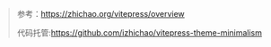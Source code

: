> 参考：https://zhichao.org/vitepress/overview
>
> 代码托管:https://github.com/izhichao/vitepress-theme-minimalism